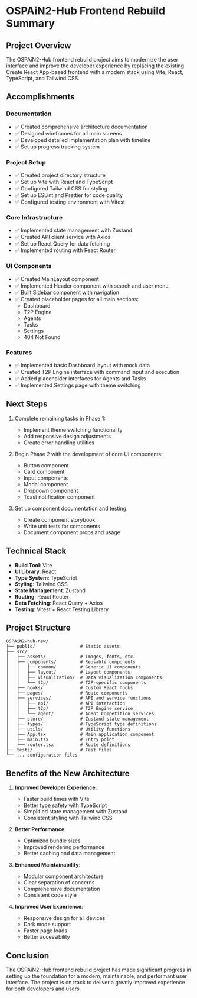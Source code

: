 # OSPAiN2-Hub Frontend Rebuild Summary

## Project Overview

The OSPAiN2-Hub frontend rebuild project aims to modernize the user interface and improve the developer experience by replacing the existing Create React App-based frontend with a modern stack using Vite, React, TypeScript, and Tailwind CSS.

## Accomplishments

### Documentation

- ✅ Created comprehensive architecture documentation
- ✅ Designed wireframes for all main screens
- ✅ Developed detailed implementation plan with timeline
- ✅ Set up progress tracking system

### Project Setup

- ✅ Created project directory structure
- ✅ Set up Vite with React and TypeScript
- ✅ Configured Tailwind CSS for styling
- ✅ Set up ESLint and Prettier for code quality
- ✅ Configured testing environment with Vitest

### Core Infrastructure

- ✅ Implemented state management with Zustand
- ✅ Created API client service with Axios
- ✅ Set up React Query for data fetching
- ✅ Implemented routing with React Router

### UI Components

- ✅ Created MainLayout component
- ✅ Implemented Header component with search and user menu
- ✅ Built Sidebar component with navigation
- ✅ Created placeholder pages for all main sections:
  - Dashboard
  - T2P Engine
  - Agents
  - Tasks
  - Settings
  - 404 Not Found

### Features

- ✅ Implemented basic Dashboard layout with mock data
- ✅ Created T2P Engine interface with command input and execution
- ✅ Added placeholder interfaces for Agents and Tasks
- ✅ Implemented Settings page with theme switching

## Next Steps

1. Complete remaining tasks in Phase 1:
   - Implement theme switching functionality
   - Add responsive design adjustments
   - Create error handling utilities

2. Begin Phase 2 with the development of core UI components:
   - Button component
   - Card component
   - Input components
   - Modal component
   - Dropdown component
   - Toast notification component

3. Set up component documentation and testing:
   - Create component storybook
   - Write unit tests for components
   - Document component props and usage

## Technical Stack

- **Build Tool**: Vite
- **UI Library**: React
- **Type System**: TypeScript
- **Styling**: Tailwind CSS
- **State Management**: Zustand
- **Routing**: React Router
- **Data Fetching**: React Query + Axios
- **Testing**: Vitest + React Testing Library

## Project Structure

```
OSPAiN2-hub-new/
├── public/                 # Static assets
├── src/
│   ├── assets/             # Images, fonts, etc.
│   ├── components/         # Reusable components
│   │   ├── common/         # Generic UI components
│   │   ├── layout/         # Layout components
│   │   ├── visualization/  # Data visualization components
│   │   └── t2p/            # T2P-specific components
│   ├── hooks/              # Custom React hooks
│   ├── pages/              # Route components
│   ├── services/           # API and service functions
│   │   ├── api/            # API interaction
│   │   ├── t2p/            # T2P Engine service
│   │   └── agent/          # Agent Competition services
│   ├── store/              # Zustand state management
│   ├── types/              # TypeScript type definitions
│   ├── utils/              # Utility functions
│   ├── App.tsx             # Main application component
│   ├── main.tsx            # Entry point
│   └── router.tsx          # Route definitions
├── tests/                  # Test files
└── ... configuration files
```

## Benefits of the New Architecture

1. **Improved Developer Experience**:
   - Faster build times with Vite
   - Better type safety with TypeScript
   - Simplified state management with Zustand
   - Consistent styling with Tailwind CSS

2. **Better Performance**:
   - Optimized bundle sizes
   - Improved rendering performance
   - Better caching and data management

3. **Enhanced Maintainability**:
   - Modular component architecture
   - Clear separation of concerns
   - Comprehensive documentation
   - Consistent code style

4. **Improved User Experience**:
   - Responsive design for all devices
   - Dark mode support
   - Faster page loads
   - Better accessibility

## Conclusion

The OSPAiN2-Hub frontend rebuild project has made significant progress in setting up the foundation for a modern, maintainable, and performant user interface. The project is on track to deliver a greatly improved experience for both developers and users. 